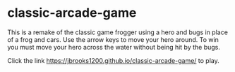# classic-arcade-game
This is a remake of the classic game frogger using a hero and bugs in place of a frog and cars.
Use the arrow keys to move your hero around.
To win you must move your hero across the water without being hit by the bugs.

Click the link https://jbrooks1200.github.io/classic-arcade-game/ to play.
